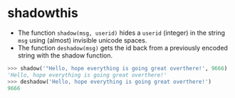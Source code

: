 # shadowthis

- The function `shadow(msg, userid)` hides a `userid` (integer) in the string `msg` using (almost) invisible unicode spaces.
- The function `deshadow(msg)` gets the id back from a previously encoded string with the shadow function.

```python
>>> shadow('"Hello, hope everything is going great overthere!', 9666)
'Hello, ​﻿﻿hope ​﻿​everything ​​﻿is ﻿﻿﻿going ​﻿great overthere!'
>>> deshadow('Hello, ​﻿﻿hope ​﻿​everything ​​﻿is ﻿﻿﻿going ​﻿great overthere!')
9666
```
